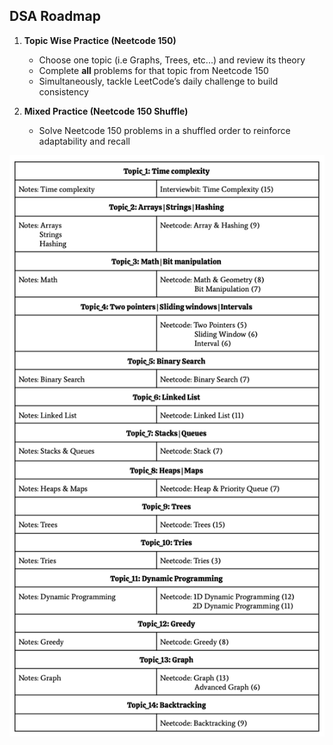 ## DSA Roadmap

1. **Topic Wise Practice (Neetcode 150)**
   - Choose one topic (i.e Graphs, Trees, etc...) and review its theory  
   - Complete **all** problems for that topic from Neetcode 150
   - Simultaneously, tackle LeetCode’s daily challenge to build consistency  

2. **Mixed Practice (Neetcode 150 Shuffle)** 
   - Solve Neetcode 150 problems in a shuffled order to reinforce adaptability and recall  

![Roadmap](images/Roadmap.png)
